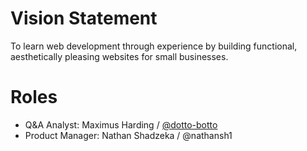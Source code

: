 # Vision Statement
To learn web development through experience by building functional, aesthetically pleasing websites for small businesses. 

# Roles
* Q&A Analyst: Maximus Harding / [@dotto-botto](https://codermerlin.academy/users/maximus-harding/Digital%20Portfolio)
* Product Manager: Nathan Shadzeka / @nathansh1
